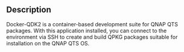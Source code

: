 ## Description
Docker-QDK2 is a container-based development suite for QNAP QTS packages.
With this application installed, you can connect to the environment via SSH to create and build QPKG packages suitable for installation on the QNAP QTS OS.
